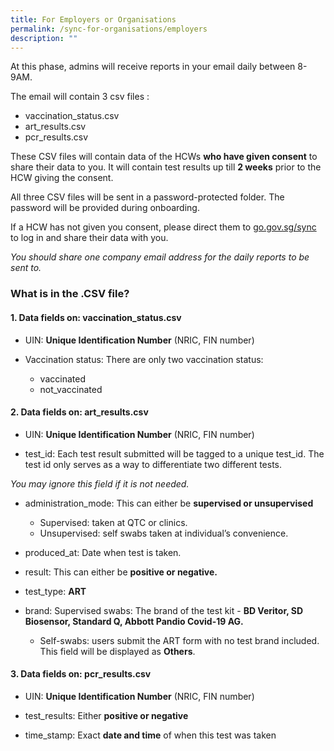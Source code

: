 ```yaml
---
title: For Employers or Organisations
permalink: /sync-for-organisations/employers
description: ""
---
```

At this phase, admins will receive reports in your email daily between 8-9AM. 

The email will contain 3 csv files :
* vaccination_status.csv
* art_results.csv
* pcr_results.csv

These CSV files will contain data of the HCWs **who have given consent** to share their data to you. It will contain test results up till **2 weeks** prior to the HCW giving the consent. 

All three CSV files will be sent in a password-protected folder. The password will be provided during onboarding.

If a HCW has not given you consent, please direct them to [go.gov.sg/sync](https://sync.covid.gov.sg/) to log in and share their data with you.

*You should share one company email address for the daily reports to be sent to.*

### **What is in the .CSV file?**

#### **1. Data fields on: vaccination_status.csv**


* UIN: **Unique Identification Number** (NRIC, FIN number)


* Vaccination status: There are only two vaccination status:	
	* vaccinated
	* not_vaccinated



#### **2. Data fields on: art_results.csv**

*   UIN: **Unique Identification Number** (NRIC, FIN number)


*   test_id: Each test result submitted will be tagged to a unique test_id. The test id only serves as a way to differentiate two different tests. 

*You may ignore this field if it is not needed.*

*   administration_mode: This can either be **supervised or unsupervised**
	* Supervised: taken at QTC or clinics.
	* Unsupervised: self swabs taken at individual’s convenience.

*   produced_at: Date when test is taken. 


*   result: This can either be **positive or negative.**


*   test_type: **ART** 


*   brand: Supervised swabs: The brand of the test kit - **BD Veritor, SD Biosensor, Standard Q, Abbott Pandio Covid-19 AG.**
	* Self-swabs: users submit the ART form with no test brand included. This field will be displayed as **Others**.



#### **3. Data fields on: pcr_results.csv**

*   UIN: **Unique Identification Number** (NRIC, FIN number)


*   test_results: Either **positive or negative**


* time_stamp: Exact **date and time** of when this test was taken



